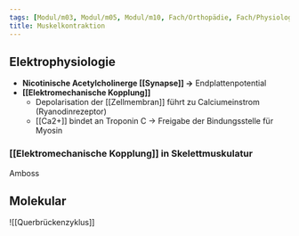 ```yaml
---
tags: [Modul/m03, Modul/m05, Modul/m10, Fach/Orthopädie, Fach/Physiologie]
title: Muskelkontraktion
---
```

## Elektrophysiologie
- **Nicotinische Acetylcholinerge [[Synapse]] →** Endplattenpotential
- **[[Elektromechanische Kopplung]]**
    - Depolarisation der [[Zellmembran]] führt zu Calciumeinstrom (Ryanodinrezeptor)
    - [[Ca2+]] bindet an Troponin C → Freigabe der Bindungsstelle für Myosin

### [[Elektromechanische Kopplung]] in Skelettmuskulatur
Amboss

## Molekular

![[Querbrückenzyklus]]